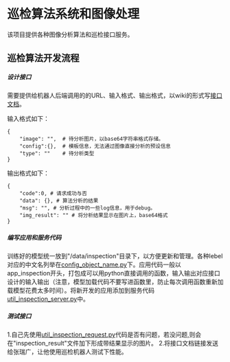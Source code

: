 # 巡检算法系统和图像处理
该项目提供各种图像分析算法和巡检接口服务。

## 巡检算法开发流程

##### 设计接口
需要提供给机器人后端调用的的URL、输入格式、输出格式，以wiki的形式写[接口文档](https://git.utapp.cn/xunshi-ai/json-http-interface)。

输入格式如下：
```
{
    "image": "",  # 待分析图片，以base64字符串格式存储。
    "config":{},  # 模板信息，无法通过图像直接分析的预设信息
    "type": ""    # 待分析类型
}
```
输出格式如下：
```
{
    "code":0, # 请求成功与否
    "data": {}, # 算法分析的结果
    "msg": "", # 分析过程中的一些log信息，用于debug。
    "img_result": "" # 将分析结果显示在图片上，base64格式
}

```
##### 编写应用和服务代码
训练好的模型统一放到"/data/inspection"目录下，以方便更新和管理。各种lebel对应的中文名列举在[config_object_name.py](https://git.utapp.cn/utiva/image/-/blob/main/python_codes/config_object_name.py)下。应用代码一般以app_inspection开头，打包成可以用python直接调用的函数，输入输出对应接口设计的输入输出（注意，模型加载代码不要写进函数里，防止每次调用函数重新加载模型花费太多时间）。将新开发的应用添加到服务代码[util_inspection_server.py](https://git.utapp.cn/yuanhui/image/-/blob/main/python_codes/util_inspection_server.py)中。
##### 测试接口
1.自己先使用[util_inspection_request.py](https://git.utapp.cn/utiva/image/-/blob/main/python_codes/util_inspection_request.py)代码是否有问题，若没问题,则会在"inspection_result"文件加下形成带结果显示的图片。
2.将接口文档链接发送给张瑞广，让他使用巡检机器人测试下性能。

